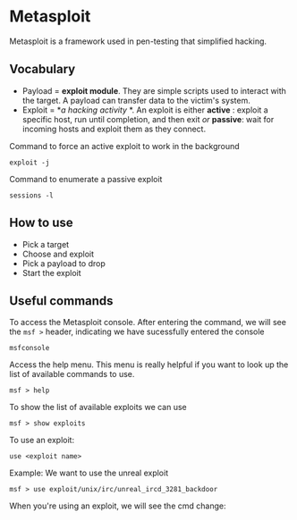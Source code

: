 # Metasploit
Metasploit is a framework used in pen-testing that simplified hacking.

## Vocabulary
- Payload = **exploit module**. They are simple scripts used to interact with the target. A payload can transfer data to the victim's system.
- Exploit = **a hacking activity* *. An exploit is either  **active** : exploit a specific host, run until completion, and then exit *or* **passive**: wait for incoming hosts and exploit them as they connect.

Command to force an active exploit to work in the background
````
exploit -j
````
             
Command to enumerate a passive exploit

````
sessions -l
````
                                                       
## How to use
- Pick a target
- Choose and exploit
- Pick a payload to drop
- Start the exploit

## Useful commands
To access the Metasploit console. After entering the command, we will see the ```` msf > ```` header, indicating we have sucessfully entered the console

````
msfconsole
````
Access the help menu. This menu is really helpful if you want to look up the list of available commands to use.

```
msf > help
```
To show the list of available exploits we can use

````
msf > show exploits
````


To use an exploit:

```
use <exploit name>
```

Example: 
We want to use the unreal exploit
```
msf > use exploit/unix/irc/unreal_ircd_3281_backdoor
```
When you're using an exploit, we will see the cmd change: 



